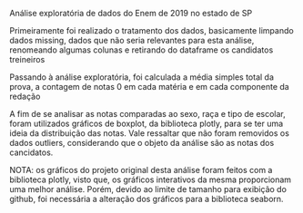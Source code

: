 Análise exploratória de dados do Enem de 2019 no estado de SP

Primeiramente foi realizado o tratamento dos dados, basicamente limpando dados missing, dados que não seria relevantes para esta análise, renomeando algumas colunas e
retirando do dataframe os candidatos treineiros

Passando à análise exploratória, foi calculada a média simples total da prova, a contagem de notas 0 em cada matéria e em cada componente da redação

A fim de se analisar as notas comparadas ao sexo, raça e tipo de escolar, foram utilizados gráficos de boxplot, da biblioteca plotly, para se ter uma ideia da distribuição
das notas. Vale ressaltar que não foram removidos os dados outliers, considerando que o objeto da análise são as notas dos cancidatos.

NOTA: os gráficos do projeto original desta análise foram feitos com a biblioteca plotly, visto que, os gráficos interativos da mesma proporcionam uma melhor análise.
Porém, devido ao limite de tamanho para exibição do github, foi necessária a alteração dos gráficos para a biblioteca seaborn.
